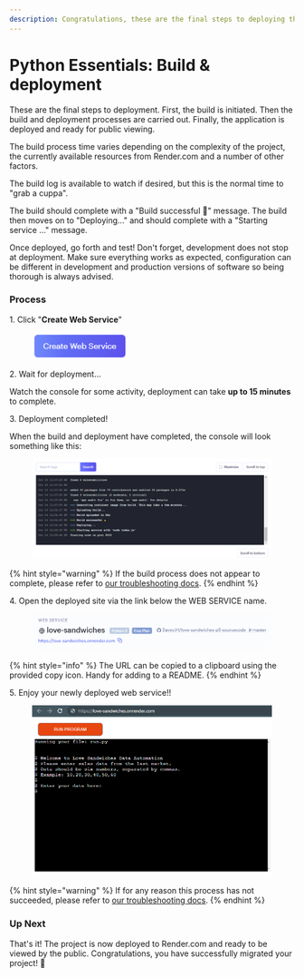 ```yaml
---
description: Congratulations, these are the final steps to deploying the project.
---
```


# Python Essentials: Build & deployment

These are the final steps to deployment. First, the build is initiated. Then the build and deployment processes are carried out. Finally, the application is deployed and ready for public viewing.

The build process time varies depending on the complexity of the project, the currently available resources from Render.com and a number of other factors.

The build log is available to watch if desired, but this is the normal time to "grab a cuppa".

The build should complete with a "Build successful 🎉" message. The build then moves on to "Deploying..." and should complete with a "Starting service ..." message.

Once deployed, go forth and test! Don't forget, development does not stop at deployment. Make sure everything works as expected, configuration can be different in development and production versions of software so being thorough is always advised.

### Process

1\. Click "**Create Web Service**"

<figure><img src="../../.gitbook/assets/create-web-service.png" alt="create web service button"><figcaption></figcaption></figure>

2\. Wait for deployment...

Watch the console for some activity, deployment can take **up to 15 minutes** to complete.

3\. Deployment completed!

When the build and deployment have completed, the console will look something like this:

<figure><img src="../../.gitbook/assets/pp3-build-complete.png" alt="a build log with a green success message at the bottom"><figcaption></figcaption></figure>

{% hint style="warning" %}
If the build process does not appear to complete, please refer to [our troubleshooting docs](../../render.com/troubleshooting.md).
{% endhint %}



4\. Open the deployed site via the link below the WEB SERVICE name.

<figure><img src="../../.gitbook/assets/pp3-deployed-url.png" alt="an anchor element displayed below the name of the web service with a copy to clipboard icon next to it"><figcaption></figcaption></figure>

{% hint style="info" %}
The URL can be copied to a clipboard using the provided copy icon. Handy for adding to a README.
{% endhint %}



5\. Enjoy your newly deployed web service!!

<figure><img src="../../.gitbook/assets/pp3.live.png" alt="an example of a deployed site in a browser"><figcaption></figcaption></figure>

{% hint style="warning" %}
If for any reason this process has not succeeded, please refer to [our troubleshooting docs](../../render.com/troubleshooting.md).
{% endhint %}

### Up Next

That's it! The project is now deployed to Render.com and ready to be viewed by the public. Congratulations, you have successfully migrated your project! :tada:
